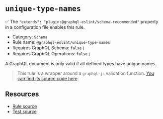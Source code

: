 # `unique-type-names`

✅ The `"extends": "plugin:@graphql-eslint/schema-recommended"` property in a configuration file enables this rule.

- Category: `Schema`
- Rule name: `@graphql-eslint/unique-type-names`
- Requires GraphQL Schema: `false` [ℹ️](../../README.md#extended-linting-rules-with-graphql-schema)
- Requires GraphQL Operations: `false` [ℹ️](../../README.md#extended-linting-rules-with-siblings-operations)

A GraphQL document is only valid if all defined types have unique names.

> This rule is a wrapper around a `graphql-js` validation function. [You can find its source code here](https://github.com/graphql/graphql-js/blob/main/src/validation/rules/UniqueTypeNamesRule.ts).

## Resources

- [Rule source](https://github.com/graphql/graphql-js/blob/main/src/validation/rules/UniqueTypeNamesRule.ts)
- [Test source](https://github.com/graphql/graphql-js/tree/main/src/validation/__tests__/UniqueTypeNamesRule-test.ts)
